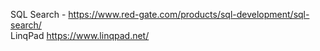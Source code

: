 SQL Search - https://www.red-gate.com/products/sql-development/sql-search/   
LinqPad https://www.linqpad.net/
